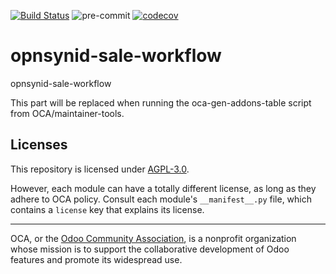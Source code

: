 [![Build Status](https://travis-ci.com/open-synergy/opnsynid-sale-workflow.svg?branch=8.0)](https://travis-ci.com/open-synergy/opnsynid-sale-workflow)
![pre-commit](https://github.com/open-synergy/opnsynid-sale-workflow/actions/workflows/pre-commit.yml/badge.svg)
[![codecov](https://codecov.io/gh/open-synergy/opnsynid-sale-workflow/branch/8.0/graph/badge.svg)](https://codecov.io/gh/open-synergy/opnsynid-sale-workflow)

<!-- /!\ do not modify above this line -->

# opnsynid-sale-workflow

opnsynid-sale-workflow

<!-- /!\ do not modify below this line -->

<!-- prettier-ignore-start -->

[//]: # (addons)

This part will be replaced when running the oca-gen-addons-table script from OCA/maintainer-tools.

[//]: # (end addons)

<!-- prettier-ignore-end -->

## Licenses

This repository is licensed under [AGPL-3.0](LICENSE).

However, each module can have a totally different license, as long as they adhere to OCA
policy. Consult each module's `__manifest__.py` file, which contains a `license` key
that explains its license.

----

OCA, or the [Odoo Community Association](http://odoo-community.org/), is a nonprofit
organization whose mission is to support the collaborative development of Odoo features
and promote its widespread use.
